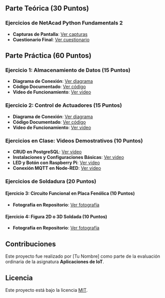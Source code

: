 
## Parte Teórica (30 Puntos)
### Ejercicios de NetAcad Python Fundamentals 2
- **Capturas de Pantalla**: [Ver capturas](/teoria/capturas_pantalla)
- **Cuestionario Final**: [Ver cuestionario](/teoria/cuestionario_final)

## Parte Práctica (60 Puntos)
### Ejercicio 1: Almacenamiento de Datos (15 Puntos)
- **Diagrama de Conexión**: [Ver diagrama](/proyectos/ejercicio_1_almacenamiento_datos/diagramas)
- **Código Documentado**: [Ver código](/proyectos/ejercicio_1_almacenamiento_datos/codigo)
- **Video de Funcionamiento**: [Ver video](/proyectos/ejercicio_1_almacenamiento_datos/videos)

### Ejercicio 2: Control de Actuadores (15 Puntos)
- **Diagrama de Conexión**: [Ver diagrama](/proyectos/ejercicio_2_control_actuadores/diagramas)
- **Código Documentado**: [Ver código](/proyectos/ejercicio_2_control_actuadores/codigo)
- **Video de Funcionamiento**: [Ver video](/proyectos/ejercicio_2_control_actuadores/videos)

### Ejercicios en Clase: Videos Demostrativos (10 Puntos)
- **CRUD en PostgreSQL**: [Ver video](/proyectos/ejercicios_clase/videos)
- **Instalaciones y Configuraciones Básicas**: [Ver video](/proyectos/ejercicios_clase/videos)
- **LED y Botón con Raspberry Pi**: [Ver video](/proyectos/ejercicios_clase/videos)
- **Conexión MQTT en Node-RED**: [Ver video](/proyectos/ejercicios_clase/videos)

### Ejercicios de Soldadura (20 Puntos)
#### Ejercicio 3: Circuito Funcional en Placa Fenólica (10 Puntos)
- **Fotografía en Repositorio**: [Ver fotografía](/proyectos/soldadura/ejercicio_3_circuito_fenolica)

#### Ejercicio 4: Figura 2D o 3D Soldada (10 Puntos)
- **Fotografía en Repositorio**: [Ver fotografía](/proyectos/soldadura/ejercicio_4_figura_soldada)

## Contribuciones
Este proyecto fue realizado por [Tu Nombre] como parte de la evaluación ordinaria de la asignatura **Aplicaciones de IoT**.

## Licencia
Este proyecto está bajo la licencia [MIT](LICENSE).
